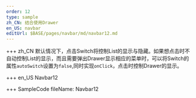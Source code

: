 ```yaml
--- 
order: 12
type: sample
zh_CN: 结合使用Drawer
en_US: navbar
editUrl: $BASE/pages/navbar/md/navbar12.md
---
```


+++ zh_CN
默认情况下，点击Switch将控制List的显示与隐藏。如果想点击时不自动控制List的显示，而且需要弹出Drawer显示相应的菜单时，可以将Switch的
属性<Code>autoSwitch</Code>设置为<Code>false</Code>,同时实现<Code>onClick</Code>，点击时控制Drawer的显示。
   
+++ en_US
Navbar12

+++ SampleCode
fileName: Navbar12
